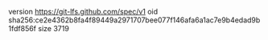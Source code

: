 version https://git-lfs.github.com/spec/v1
oid sha256:ce2e4362b8fa4f89449a2971707bee077f146afa6a1ac7e9b4edad9b1fdf856f
size 3719
